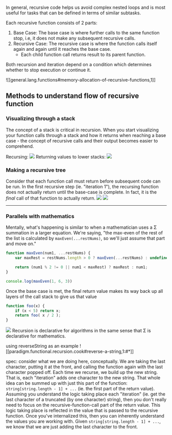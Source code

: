 
In general, recursive code helps us avoid complex nested loops and is most useful for tasks that can be defined in terms of similar subtasks.

Each recursive function consists of 2 parts:
1. Base Case: The base case is where further calls to the same function stop, i.e, it does not make any subsequent recursive calls.
2. Recursive Case: The recursive case is where the function calls itself again and again until it reaches the base case.
    - Each child function call returns result to its parent function.

Both recursion and iteration depend on a condition which determines whether to stop execution or continue it.

![[general.lang.functions#memory-allocation-of-recursive-functions,1]]

## Methods to understand flow of recursive function
### Visualizing through a stack
The concept of a stack is critical in recursion. When you start visualizing your function calls through a stack and how it returns when reaching a base case - the concept of recursive calls and their output becomes easier to comprehend.

Recursing:
![](/assets/images/2021-10-09-15-16-13.png)
Returning values to lower stacks:
![](/assets/images/2021-10-09-15-16-42.png)

### Making a recursive tree
Consider that each function call must return before subsequent code can be run. In the first recursive step (ie. "iteration 1"), the recursing function does not actually return until the base-case is complete. In fact, it is the *final* call of that function to actually return.
![](/assets/images/2021-10-09-21-07-35.png)
![](/assets/images/2021-10-09-21-11-00.png)
* * *

### Parallels with mathematics
Mentally, what's happening is similar to when a mathematician uses a Σ summation in a larger equation. We're saying, "the max-even of the rest of the list is calculated by `maxEven(...restNums)`, so we'll just assume that part and move on."
```js
function maxEven(num1, ...restNums) {
	var maxRest = restNums.length > 0 ? maxEven(...restNums) : undefined;

	return (num1 % 2 != 0 || num1 < maxRest) ? maxRest : num1;
}

console.log(maxEven(1, 6, 3))
```

Once the base case is met, the final return value makes its way back up all layers of the call stack to give us that value
```js
function foo(x) {
    if (x < 5) return x;
    return foo( x / 2 );
}
```

![](/assets/images/2021-03-09-09-41-09.png)
Recursion is declarative for algorithms in the same sense that Σ is declarative for mathematics.

using reverseString as an example
![[paradigm.functional.recursion.cook#reverse-a-string,1:#*]]

spec: consider what we are doing here, conceptually. We are taking the last character, putting it at the front, and calling the function again with the last character popped off. Each time we recurse, we build up the new string. That is, each "iteration" adds one character to the new string. That whole idea can be summed up with just this part of the function: `string[string.length - 1] + ...` (ie. the first part of the return value). Assuming you understand the logic taking place each "iteration" (ie. get the last character of a truncated (by one character) string), then you don't really need to focus on the recursive-function-call part of the return value. This logic taking place is reflected in the value that is passed to the recursive function. Once you've internalized this, then you can inherently understand the values you are working with. Given `string[string.length - 1] + ...`, we know that we are just adding the last character to the front.